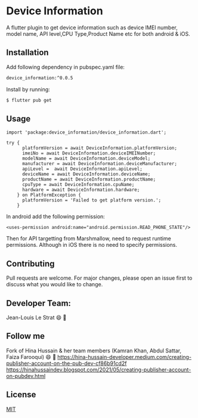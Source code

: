 # Device Information

A flutter plugin to get device information such as device IMEI number, model name, API level,CPU Type,Product Name etc for both android & iOS.

## Installation

Add following dependency in pubspec.yaml file:

```bash
device_information:^0.0.5
```
Install by running:

```bash
$ flutter pub get 
```

## Usage

```
import 'package:device_information/device_information.dart';

try {
      platformVersion = await DeviceInformation.platformVersion;
      imeiNo = await DeviceInformation.deviceIMEINumber;
      modelName = await DeviceInformation.deviceModel;
      manufacturer = await DeviceInformation.deviceManufacturer;
      apiLevel =  await DeviceInformation.apiLevel;
      deviceName = await DeviceInformation.deviceName;
      productName = await DeviceInformation.productName;
      cpuType = await DeviceInformation.cpuName;
      hardware = await DeviceInformation.hardware;
    } on PlatformException {
      platformVersion = 'Failed to get platform version.';
    }
```
In android add the following permission:
```
<uses-permission android:name="android.permission.READ_PHONE_STATE"/>
```
Then for API targetting from Marshmallow, need to request runtime permissions.
Although in iOS there is no need to specify permissions.

## Contributing
Pull requests are welcome. For major changes, please open an issue first to discuss what you would like to change.

## Developer Team:
Jean-Louis Le Strat :smile: :tada:

## Follow me
Fork of Hina Hussain & her team members (Kamran Khan, Abdul Sattar, Faiza Farooqui) :smile: :tada:
https://hina-hussain-developer.medium.com/creating-publisher-account-on-the-pub-dev-cf86b91cd2f
https://hinahussaindev.blogspot.com/2021/05/creating-publisher-account-on-pubdev.html

## License
[MIT](https://choosealicense.com/licenses/mit/)

